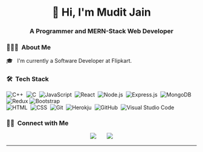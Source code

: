 <h1 align="center">👋 Hi, I'm Mudit Jain</h1>
<h3 align="center">A Programmer and MERN-Stack Web Developer</h3>
<!-- ## 👋 &nbsp;Hey there! I'm Aditya -->

### 👨🏻‍💻 &nbsp;About Me

<!-- 💡 &nbsp;I like to explore new technologies and develop software solutions and quick hacks.\ -->
🎓 &nbsp; I'm currently a Software Developer at Flipkart.
<!-- 🌱 &nbsp;I'm on track for learning more about Artificial Intelligence, Systems Design, and Cloud Architecture.\
✍️ &nbsp;In my free time, I pursue Graphic Design and Blog Writing as hobbies/side hustles.\
💬 &nbsp;Feel free to reach out to me for pro bono consulting and volunteering, or just for some interesting discussion.\
✉️ &nbsp;You can shoot me an email at avsingh@umass.edu! I'll try to respond as soon as I can.\
📄 &nbsp;Please have a look at my [Résumé](https://www.adityavsingh.com/resume.html) for more details about me. I'm open to feedback and suggestions!
 -->

### 🛠 &nbsp;Tech Stack

![C++](https://img.shields.io/badge/-C++-05122A?style=flat&logo=C%2B%2B&logoColor=00599C)&nbsp;
![C](https://img.shields.io/badge/-C-05122A?style=flat&logo=C&logoColor=A8B9CC)&nbsp;
![JavaScript](https://img.shields.io/badge/-JavaScript-05122A?style=flat&logo=javascript)&nbsp;
![React](https://img.shields.io/badge/-React-05122A?style=flat&logo=react)&nbsp;
![Node.js](https://img.shields.io/badge/-Node.js-05122A?style=flat&logo=node.js)&nbsp;
![Express.js](https://img.shields.io/badge/-Express.js-05122A?style=flat&logo=express)&nbsp;
![MongoDB](https://img.shields.io/badge/-MongoDB-05122A?style=flat&logo=mongodb)&nbsp;
![Redux](https://img.shields.io/badge/-Redux-05122A?style=flat&logo=redux&logoColor=764ABC)
![Bootstrap](https://img.shields.io/badge/-Bootstrap-05122A?style=flat&logo=bootstrap&logoColor=563D7C)\
![HTML](https://img.shields.io/badge/-HTML-05122A?style=flat&logo=HTML5)&nbsp;
![CSS](https://img.shields.io/badge/-CSS-05122A?style=flat&logo=CSS3&logoColor=1572B6)&nbsp;
![Git](https://img.shields.io/badge/-Git-05122A?style=flat&logo=git)&nbsp;
![Herokju](https://img.shields.io/badge/-Heroku-05122A?style=flat&logo=heroku&logoColor=430098)&nbsp;
![GitHub](https://img.shields.io/badge/-GitHub-05122A?style=flat&logo=github)&nbsp;
![Visual Studio Code](https://img.shields.io/badge/-Visual%20Studio%20Code-05122A?style=flat&logo=visual-studio-code&logoColor=007ACC)&nbsp;


### 🤝🏻 &nbsp;Connect with Me

<p align="center">
<!-- <a href="https://www.muditjain.in"><img src="https://img.shields.io/badge/-muditjain.in-3423A6?style=flat&logo=Google-Chrome&logoColor=white"/></a> &nbsp; &nbsp; &nbsp; -->
<a href="https://www.linkedin.com/in/muditjain5/"><img src="https://img.shields.io/badge/-Mudit%20Jain-0077B5?style=flat&logo=Linkedin&logoColor=white"/></a> &nbsp; &nbsp; &nbsp;
<a href="mailto:muditj148@gmail.com"><img src="https://img.shields.io/badge/-muditj148@gmail.com-D14836?style=flat&logo=Gmail&logoColor=white"/></a>
</p>

-----
